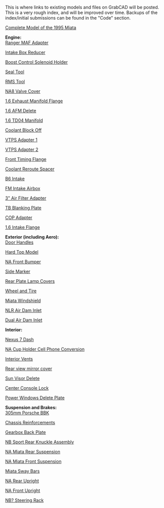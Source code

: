 This is where links to existing models and files on GrabCAD will be posted. This is a very rough index, and will be improved over time. Backups of the index/initial submissions can be found in the "Code" section.
  
  [Complete Model of the 1995 Miata](https://grabcad.com/library/1995-mazda-miata-1)
  
  **Engine:**  
  [Ranger MAF Adapter](https://grabcad.com/library/miata-airbox-to-ranger-maf-adaptor-1)

  [Intake Box Reducer](https://grabcad.com/library/intake-box-reducer-air-horn-1)

  [Boost Control Solenoid Holder](https://grabcad.com/library/boost-control-valve-mount-1)
  
  [Seal Tool](https://grabcad.com/library/miata-na-long-and-short-nose-seal-install-tool-1)
  
  [RMS Tool](https://grabcad.com/library/na-miata-rear-main-seal-tool-sheet-metal-1)
  
  [NA8 Valve Cover](https://grabcad.com/library/na8-mazda-miata-valve-cover-1)

  [1.6 Exhaust Manifold Flange](https://grabcad.com/library/mx5-miata-roadster-exhaust-manifold-flange-1)

  [1.6 AFM Delete](https://grabcad.com/library/mx5-miata-roadster-afm-delete-pipe-1)
  
  [1.6 TD04 Manifold](https://grabcad.com/library/mx5-1-6-td04-tubular-manifold-1)
  
  [Coolant Block Off](https://grabcad.com/library/miata-coolant-block-off-1)
  
  [VTPS Adapter 1](https://grabcad.com/library/mx5-variable-throttle-position-sensor-adapter-rev-3-1)
  
  [VTPS Adapter 2](https://grabcad.com/library/vtps-adapter-for-mx5-1)
  
  [Front Timing Flange](https://grabcad.com/library/mazda-miata-front-timing-flange-1)
  
  [Coolant Reroute Spacer](https://grabcad.com/library/mx5-coolant-reroute-spacer-1)
  
  [B6 Intake](https://grabcad.com/library/mazda-miata-b6-engine-airbox-top-1)
  
  [FM Intake Airbox](https://grabcad.com/library/joeereid-fm-intake-airbox-1)
  
  [3" Air Filter Adapter](https://grabcad.com/library/mazda-miata-3-high-velocity-air-filter-adaptor-plate-1)
  
  [TB Blanking Plate](https://grabcad.com/library/mazda-miata-mx5-throttle-body-blanking-plates)
  
  [COP Adapter](https://grabcad.com/library/mazda-b6-coil-adapter)
 
  [1.6 Intake Flange](https://grabcad.com/library/mazda-miata-1-dot-6-intake-flange)

  **Exterior (including Aero):**  
  [Door Handles](https://grabcad.com/library/miata-door-handles-1)

  [Hard Top Model](https://grabcad.com/library/miata-hard-top-1)
  
  [NA Front Bumper](https://grabcad.com/library/miata-front-bumper-2)
  
  [Side Marker](https://grabcad.com/library/mazda-miata-side-marker-front-1)
  
  [Rear Plate Lamp Covers](https://grabcad.com/library/mazda-miata-nb6c-license-lamp-1)
  
  [Wheel and Tire](https://grabcad.com/library/mx-5-wheel-and-tire-1)
  
  [Miata Windshield](https://grabcad.com/library/mazda-miata-windshield-2002)
  
  [NLR Air Dam Inlet](https://grabcad.com/library/nine-lives-racing-air-dam-inlet-1)

  [Dual Air Dam Inlet](https://grabcad.com/library/dual-air-dam-inlet-1)
  
  **Interior:**
  
  [Nexus 7 Dash](https://grabcad.com/library/nexus-7-2012-miata-mx5-digital-dash-1)
  
  [NA Cup Holder Cell Phone Conversion](https://grabcad.com/library/na-mazda-miata-cup-holder-cell-phone-mod-1)
  
  [Interior Vents](https://grabcad.com/library/90-97-na-miata-dashboard-vents-1)
  
  [Rear view mirror cover](https://grabcad.com/library/na-miata-rear-view-mirror-block-off-plate-1)
  
  [Sun Visor Delete](https://grabcad.com/library/miata-sun-visor-delete-plate-1)
  
  [Center Console Lock](https://grabcad.com/library/mazda-miata-na-center-console-lock-1)
  
  [Power Windows Delete Plate](https://grabcad.com/library/power-windows-delete-plate-mazda-miata-na-1)

  **Suspension and Brakes:**  
  [305mm Porsche BBK](https://grabcad.com/library/mx5-miata-porsche-cayman-981-caliper-with-305mm-disc-1)  
  
  [Chassis Reinforcements](https://grabcad.com/library/mk1-mx5-chassis-reinforcement-rails-1)
  
  [Gearbox Back Plate](https://grabcad.com/library/mazda-mx5-transmission-back-plate-1)
  
  [NB Sport Rear Knuckle Assembly](https://grabcad.com/library/miata-nb-non-sport-disc-brake-assembly-1)
  
  [NA Miata Rear Suspension](https://grabcad.com/library/miata-rear-suspension-1)
  
  [NA Miata Front Suspension](https://grabcad.com/library/miata-front-suspension-na-1)
  
  [Miata Sway Bars](https://grabcad.com/library/miata-sway-bars-1)
  
  [NA Rear Upright](https://grabcad.com/library/mazda-mx5-miata-rear-upright)
  
  [NA Front Upright](https://grabcad.com/library/mazda-mx5-miata-front-upright)
  
  [NB? Steering Rack](https://grabcad.com/library/mazda-miata-steering-rack)

 

  
